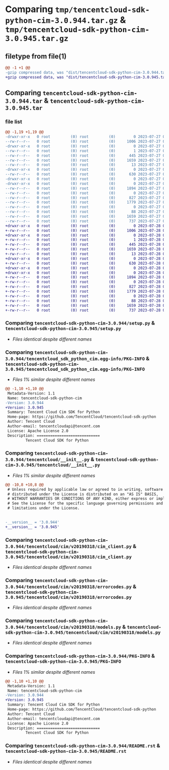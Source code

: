 # Comparing `tmp/tencentcloud-sdk-python-cim-3.0.944.tar.gz` & `tmp/tencentcloud-sdk-python-cim-3.0.945.tar.gz`

## filetype from file(1)

```diff
@@ -1 +1 @@
-gzip compressed data, was "dist/tencentcloud-sdk-python-cim-3.0.944.tar", last modified: Thu Jul 27 02:11:52 2023, max compression
+gzip compressed data, was "dist/tencentcloud-sdk-python-cim-3.0.945.tar", last modified: Fri Jul 28 00:24:14 2023, max compression
```

## Comparing `tencentcloud-sdk-python-cim-3.0.944.tar` & `tencentcloud-sdk-python-cim-3.0.945.tar`

### file list

```diff
@@ -1,19 +1,19 @@
-drwxr-xr-x   0 root         (0) root         (0)        0 2023-07-27 02:11:51.000000 tencentcloud-sdk-python-cim-3.0.944/
--rw-r--r--   0 root         (0) root         (0)     1006 2023-07-27 02:11:51.000000 tencentcloud-sdk-python-cim-3.0.944/setup.py
-drwxr-xr-x   0 root         (0) root         (0)        0 2023-07-27 02:11:51.000000 tencentcloud-sdk-python-cim-3.0.944/tencentcloud_sdk_python_cim.egg-info/
--rw-r--r--   0 root         (0) root         (0)        1 2023-07-27 02:11:51.000000 tencentcloud-sdk-python-cim-3.0.944/tencentcloud_sdk_python_cim.egg-info/dependency_links.txt
--rw-r--r--   0 root         (0) root         (0)      445 2023-07-27 02:11:51.000000 tencentcloud-sdk-python-cim-3.0.944/tencentcloud_sdk_python_cim.egg-info/SOURCES.txt
--rw-r--r--   0 root         (0) root         (0)     1659 2023-07-27 02:11:51.000000 tencentcloud-sdk-python-cim-3.0.944/tencentcloud_sdk_python_cim.egg-info/PKG-INFO
--rw-r--r--   0 root         (0) root         (0)       13 2023-07-27 02:11:51.000000 tencentcloud-sdk-python-cim-3.0.944/tencentcloud_sdk_python_cim.egg-info/top_level.txt
-drwxr-xr-x   0 root         (0) root         (0)        0 2023-07-27 02:11:51.000000 tencentcloud-sdk-python-cim-3.0.944/tencentcloud/
--rw-r--r--   0 root         (0) root         (0)      630 2023-07-27 02:11:51.000000 tencentcloud-sdk-python-cim-3.0.944/tencentcloud/__init__.py
-drwxr-xr-x   0 root         (0) root         (0)        0 2023-07-27 02:11:51.000000 tencentcloud-sdk-python-cim-3.0.944/tencentcloud/cim/
-drwxr-xr-x   0 root         (0) root         (0)        0 2023-07-27 02:11:51.000000 tencentcloud-sdk-python-cim-3.0.944/tencentcloud/cim/v20190318/
--rw-r--r--   0 root         (0) root         (0)     1894 2023-07-27 02:11:51.000000 tencentcloud-sdk-python-cim-3.0.944/tencentcloud/cim/v20190318/cim_client.py
--rw-r--r--   0 root         (0) root         (0)        0 2023-07-27 02:11:51.000000 tencentcloud-sdk-python-cim-3.0.944/tencentcloud/cim/v20190318/__init__.py
--rw-r--r--   0 root         (0) root         (0)      827 2023-07-27 02:11:51.000000 tencentcloud-sdk-python-cim-3.0.944/tencentcloud/cim/v20190318/errorcodes.py
--rw-r--r--   0 root         (0) root         (0)     1779 2023-07-27 02:11:51.000000 tencentcloud-sdk-python-cim-3.0.944/tencentcloud/cim/v20190318/models.py
--rw-r--r--   0 root         (0) root         (0)        0 2023-07-27 02:11:51.000000 tencentcloud-sdk-python-cim-3.0.944/tencentcloud/cim/__init__.py
--rw-r--r--   0 root         (0) root         (0)       88 2023-07-27 02:11:51.000000 tencentcloud-sdk-python-cim-3.0.944/setup.cfg
--rw-r--r--   0 root         (0) root         (0)     1659 2023-07-27 02:11:51.000000 tencentcloud-sdk-python-cim-3.0.944/PKG-INFO
--rw-r--r--   0 root         (0) root         (0)      737 2023-07-27 02:11:51.000000 tencentcloud-sdk-python-cim-3.0.944/README.rst
+drwxr-xr-x   0 root         (0) root         (0)        0 2023-07-28 00:24:14.000000 tencentcloud-sdk-python-cim-3.0.945/
+-rw-r--r--   0 root         (0) root         (0)     1006 2023-07-28 00:24:14.000000 tencentcloud-sdk-python-cim-3.0.945/setup.py
+drwxr-xr-x   0 root         (0) root         (0)        0 2023-07-28 00:24:14.000000 tencentcloud-sdk-python-cim-3.0.945/tencentcloud_sdk_python_cim.egg-info/
+-rw-r--r--   0 root         (0) root         (0)        1 2023-07-28 00:24:14.000000 tencentcloud-sdk-python-cim-3.0.945/tencentcloud_sdk_python_cim.egg-info/dependency_links.txt
+-rw-r--r--   0 root         (0) root         (0)      445 2023-07-28 00:24:14.000000 tencentcloud-sdk-python-cim-3.0.945/tencentcloud_sdk_python_cim.egg-info/SOURCES.txt
+-rw-r--r--   0 root         (0) root         (0)     1659 2023-07-28 00:24:14.000000 tencentcloud-sdk-python-cim-3.0.945/tencentcloud_sdk_python_cim.egg-info/PKG-INFO
+-rw-r--r--   0 root         (0) root         (0)       13 2023-07-28 00:24:14.000000 tencentcloud-sdk-python-cim-3.0.945/tencentcloud_sdk_python_cim.egg-info/top_level.txt
+drwxr-xr-x   0 root         (0) root         (0)        0 2023-07-28 00:24:14.000000 tencentcloud-sdk-python-cim-3.0.945/tencentcloud/
+-rw-r--r--   0 root         (0) root         (0)      630 2023-07-28 00:24:14.000000 tencentcloud-sdk-python-cim-3.0.945/tencentcloud/__init__.py
+drwxr-xr-x   0 root         (0) root         (0)        0 2023-07-28 00:24:14.000000 tencentcloud-sdk-python-cim-3.0.945/tencentcloud/cim/
+drwxr-xr-x   0 root         (0) root         (0)        0 2023-07-28 00:24:14.000000 tencentcloud-sdk-python-cim-3.0.945/tencentcloud/cim/v20190318/
+-rw-r--r--   0 root         (0) root         (0)     1894 2023-07-28 00:24:14.000000 tencentcloud-sdk-python-cim-3.0.945/tencentcloud/cim/v20190318/cim_client.py
+-rw-r--r--   0 root         (0) root         (0)        0 2023-07-28 00:24:14.000000 tencentcloud-sdk-python-cim-3.0.945/tencentcloud/cim/v20190318/__init__.py
+-rw-r--r--   0 root         (0) root         (0)      827 2023-07-28 00:24:14.000000 tencentcloud-sdk-python-cim-3.0.945/tencentcloud/cim/v20190318/errorcodes.py
+-rw-r--r--   0 root         (0) root         (0)     1779 2023-07-28 00:24:14.000000 tencentcloud-sdk-python-cim-3.0.945/tencentcloud/cim/v20190318/models.py
+-rw-r--r--   0 root         (0) root         (0)        0 2023-07-28 00:24:14.000000 tencentcloud-sdk-python-cim-3.0.945/tencentcloud/cim/__init__.py
+-rw-r--r--   0 root         (0) root         (0)       88 2023-07-28 00:24:14.000000 tencentcloud-sdk-python-cim-3.0.945/setup.cfg
+-rw-r--r--   0 root         (0) root         (0)     1659 2023-07-28 00:24:14.000000 tencentcloud-sdk-python-cim-3.0.945/PKG-INFO
+-rw-r--r--   0 root         (0) root         (0)      737 2023-07-28 00:24:14.000000 tencentcloud-sdk-python-cim-3.0.945/README.rst
```

### Comparing `tencentcloud-sdk-python-cim-3.0.944/setup.py` & `tencentcloud-sdk-python-cim-3.0.945/setup.py`

 * *Files identical despite different names*

### Comparing `tencentcloud-sdk-python-cim-3.0.944/tencentcloud_sdk_python_cim.egg-info/PKG-INFO` & `tencentcloud-sdk-python-cim-3.0.945/tencentcloud_sdk_python_cim.egg-info/PKG-INFO`

 * *Files 1% similar despite different names*

```diff
@@ -1,10 +1,10 @@
 Metadata-Version: 1.1
 Name: tencentcloud-sdk-python-cim
-Version: 3.0.944
+Version: 3.0.945
 Summary: Tencent Cloud Cim SDK for Python
 Home-page: https://github.com/TencentCloud/tencentcloud-sdk-python
 Author: Tencent Cloud
 Author-email: tencentcloudapi@tencent.com
 License: Apache License 2.0
 Description: ============================
         Tencent Cloud SDK for Python
```

### Comparing `tencentcloud-sdk-python-cim-3.0.944/tencentcloud/__init__.py` & `tencentcloud-sdk-python-cim-3.0.945/tencentcloud/__init__.py`

 * *Files 1% similar despite different names*

```diff
@@ -10,8 +10,8 @@
 # Unless required by applicable law or agreed to in writing, software
 # distributed under the License is distributed on an "AS IS" BASIS,
 # WITHOUT WARRANTIES OR CONDITIONS OF ANY KIND, either express or implied.
 # See the License for the specific language governing permissions and
 # limitations under the License.
 
 
-__version__ = '3.0.944'
+__version__ = '3.0.945'
```

### Comparing `tencentcloud-sdk-python-cim-3.0.944/tencentcloud/cim/v20190318/cim_client.py` & `tencentcloud-sdk-python-cim-3.0.945/tencentcloud/cim/v20190318/cim_client.py`

 * *Files identical despite different names*

### Comparing `tencentcloud-sdk-python-cim-3.0.944/tencentcloud/cim/v20190318/errorcodes.py` & `tencentcloud-sdk-python-cim-3.0.945/tencentcloud/cim/v20190318/errorcodes.py`

 * *Files identical despite different names*

### Comparing `tencentcloud-sdk-python-cim-3.0.944/tencentcloud/cim/v20190318/models.py` & `tencentcloud-sdk-python-cim-3.0.945/tencentcloud/cim/v20190318/models.py`

 * *Files identical despite different names*

### Comparing `tencentcloud-sdk-python-cim-3.0.944/PKG-INFO` & `tencentcloud-sdk-python-cim-3.0.945/PKG-INFO`

 * *Files 1% similar despite different names*

```diff
@@ -1,10 +1,10 @@
 Metadata-Version: 1.1
 Name: tencentcloud-sdk-python-cim
-Version: 3.0.944
+Version: 3.0.945
 Summary: Tencent Cloud Cim SDK for Python
 Home-page: https://github.com/TencentCloud/tencentcloud-sdk-python
 Author: Tencent Cloud
 Author-email: tencentcloudapi@tencent.com
 License: Apache License 2.0
 Description: ============================
         Tencent Cloud SDK for Python
```

### Comparing `tencentcloud-sdk-python-cim-3.0.944/README.rst` & `tencentcloud-sdk-python-cim-3.0.945/README.rst`

 * *Files identical despite different names*


